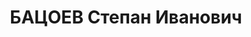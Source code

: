 ---
title: БАЦОЕВ Степан Иванович
description: "1897 г.р., осетин, урож. с.Алагир, Северо-Осетинской АССР, соц. происхождение\
  \ из крестьян, образование среднее, член ВКП(б), прож. г.Ростов-на-Дону, нач. пункта\
  \ ПВО в г.Ростове-на-Дону, майор. \n  Арестован 15.08.1937г. НКВД по АЧК 15.08.1937\
  \ г. по обвинению в том, что являлся участником антисоветского военного заговора\
  \ в РККА. \n  Осуждён 14.12.1937 г. ВК Верховного суда СССР по ст.ст.58-8-9-11 УК\
  \ РСФСР к расстрелу. Приговор приведён в исполнение 14.12.1937 г. в г.Ростове-на-Дону.\
  \ 25.07.1957г. ВК Верховного суда СССР дело в отношении Бацоева С.И. производством\
  \ прекращено, за отсутствием состава преступления."
---